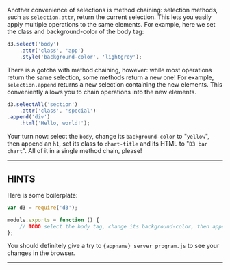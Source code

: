 Another convenience of selections is method chaining: selection methods, such as `selection.attr`, return the current selection. This lets you easily apply multiple operations to the same elements. For example, here we set the class and background-color of the body tag:

```js
d3.select('body')
    .attr('class', 'app')
    .style('background-color', 'lightgrey');
```

There is a gotcha with method chaining, however: while most operations return the same selection, some methods return a new one! For example, `selection.append` returns a new selection containing the new elements. This conveniently allows you to chain operations into the new elements.

```js
d3.selectAll('section')
    .attr('class', 'special')
.append('div')
    .html('Hello, world!');
```

Your turn now: select the `body`, change its `background-color` to "`yellow`", then append an `h1`, set its class to `chart-title` and its HTML to "`D3 bar chart`". All of it in a single method chain, please!

----------------------------------------------------------------------

## HINTS

Here is some boilerplate:

```js
var d3 = require('d3');

module.exports = function () {
    // TODO select the body tag, change its background-color, then append an h1, give it the right class, and set its HTML to the desired text.
};
```

You should definitely give a try to `{appname} server program.js` to see your changes in the browser.

----------------------------------------------------------------------

